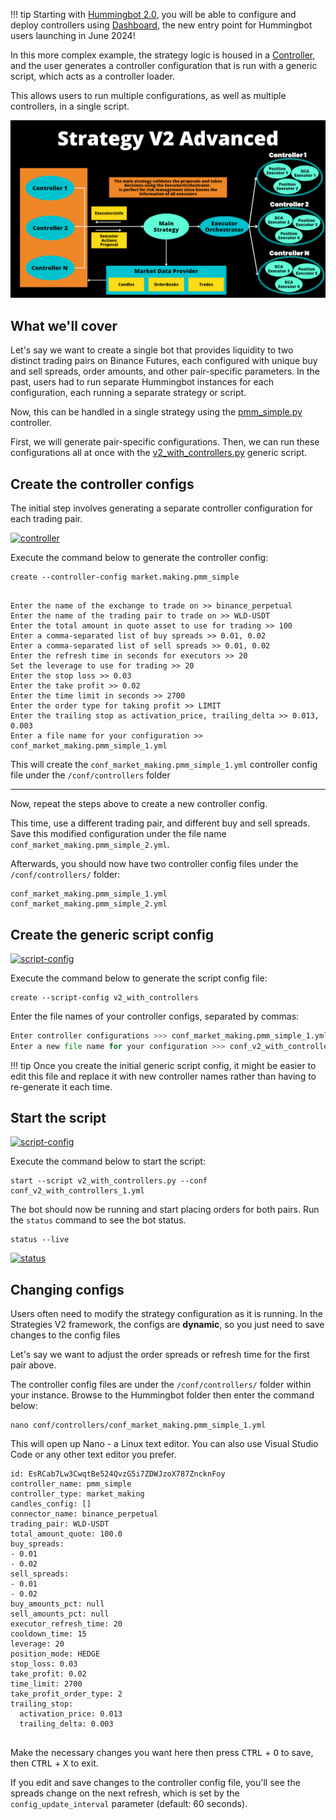 !!! tip
    Starting with [Hummingbot 2.0](https://lu.ma/ieyvhcft), you will be able to configure and deploy controllers using [Dashboard](/dashboard), the new entry point for Hummingbot users launching in June 2024!

In this more complex example, the strategy logic is housed in a [Controller](./controllers/index.md), and the user generates a controller configuration that is run with a generic script, which acts as a controller loader.

This allows users to run multiple configurations, as well as multiple controllers, in a single script.

![advanced](diagrams/11.png)

## What we'll cover

Let's say we want to create a single bot that provides liquidity to two distinct trading pairs on Binance Futures, each configured with unique buy and sell spreads, order amounts, and other pair-specific parameters. In the past, users had to run separate Hummingbot instances for each configuration, each running a separate strategy or script. 

Now, this can be handled in a single strategy using the [pmm_simple.py](https://github.com/hummingbot/hummingbot/blob/development/controllers/market_making/pmm_simple.py) controller. 

First, we will generate pair-specific configurations. Then, we can run these configurations all at once with the [v2_with_controllers.py](https://github.com/hummingbot/hummingbot/blob/development/scripts/v2_with_controllers.py) generic script.


## Create the controller configs

The initial step involves generating a separate controller configuration for each trading pair.

[![controller](../diagrams/15.png)](../diagrams/15.png)

Execute the command below to generate the controller config:

```shell
create --controller-config market.making.pmm_simple
```

```shell

Enter the name of the exchange to trade on >> binance_perpetual
Enter the name of the trading pair to trade on >> WLD-USDT
Enter the total amount in quote asset to use for trading >> 100
Enter a comma-separated list of buy spreads >> 0.01, 0.02
Enter a comma-separated list of sell spreads >> 0.01, 0.02
Enter the refresh time in seconds for executors >> 20
Set the leverage to use for trading >> 20
Enter the stop loss >> 0.03
Enter the take profit >> 0.02 
Enter the time limit in seconds >> 2700
Enter the order type for taking profit >> LIMIT
Enter the trailing stop as activation_price, trailing_delta >> 0.013, 0.003
Enter a file name for your configuration >> conf_market_making.pmm_simple_1.yml

```

This will create the `conf_market_making.pmm_simple_1.yml` controller config file under the `/conf/controllers` folder 

---

Now, repeat the steps above to create a new controller config. 

This time, use a different trading pair, and different buy and sell spreads. Save this modified configuration under the file name `conf_market_making.pmm_simple_2.yml`.

Afterwards, you should now have two controller config files under the `/conf/controllers/` folder:

```shell
conf_market_making.pmm_simple_1.yml
conf_market_making.pmm_simple_2.yml
```

## Create the generic script config

[![script-config](../diagrams/16.png)](../diagrams/16.png)


Execute the command below to generate the script config file:

```
create --script-config v2_with_controllers

```

Enter the file names of your controller configs, separated by commas:

```python
Enter controller configurations >>> conf_market_making.pmm_simple_1.yml, conf_market_making.pmm_simple_2.yml
Enter a new file name for your configuration >>> conf_v2_with_controllers_1.yml

```

!!! tip 
    Once you create the initial generic script config, it might be easier to edit this file and replace it with new controller names rather than having to re-generate it each time. 


## Start the script 

[![script-config](../diagrams/17.png)](../diagrams/17.png)

Execute the command below to start the script:

```
start --script v2_with_controllers.py --conf conf_v2_with_controllers_1.yml
```

The bot should now be running and start placing orders for both pairs. Run the `status` command to see the bot status.

```
status --live
```

[![status](../diagrams/20.png)](../diagrams/20.png)

## Changing configs

Users often need to modify the strategy configuration as it is running. In the Strategies V2 framework, the configs are **dynamic**, so you just need to save changes to the config files

Let's say we want to adjust the order spreads or refresh time for the first pair above.

The controller config files are under the `/conf/controllers/` folder within your instance. Browse to the Hummingbot folder then enter the command below:
```
nano conf/controllers/conf_market_making.pmm_simple_1.yml
```

This will open up Nano - a Linux text editor. You can also use Visual Studio Code or any other text editor you prefer.

```shell
id: EsRCab7Lw3CwqtBe524QvzG5i7ZDWJzoX787ZncknFoy
controller_name: pmm_simple
controller_type: market_making
candles_config: []
connector_name: binance_perpetual
trading_pair: WLD-USDT
total_amount_quote: 100.0
buy_spreads:
- 0.01
- 0.02
sell_spreads:
- 0.01
- 0.02
buy_amounts_pct: null
sell_amounts_pct: null
executor_refresh_time: 20
cooldown_time: 15
leverage: 20
position_mode: HEDGE
stop_loss: 0.03
take_profit: 0.02
time_limit: 2700
take_profit_order_type: 2
trailing_stop:
  activation_price: 0.013
  trailing_delta: 0.003


```


Make the necessary changes you want here then press <kbd>CTRL</kbd> + <kbd>O</kbd> to save, then <kbd>CTRL</kbd> + <kbd>X</kbd> to exit. 

If you edit and save changes to the controller config file, you'll see the spreads change on the next refresh, which is set by the `config_update_interval` parameter (default: 60 seconds).
